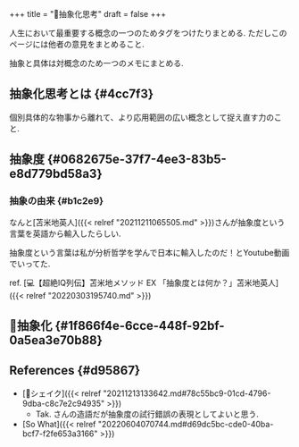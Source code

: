 +++
title = "📝抽象化思考"
draft = false
+++

人生において最重要する概念の一つのためタグをつけたりまとめる. ただしこのページには他者の意見をまとめること.

抽象と具体は対概念のため一つのメモにまとめる.


## 抽象化思考とは {#4cc7f3}

個別具体的な物事から離れて、より応用範囲の広い概念として捉え直す力のこと.


## 抽象度 {#0682675e-37f7-4ee3-83b5-e8d779bd58a3}


### 抽象の由来 {#b1c2e9}

なんと[苫米地英人]({{< relref "20211211065505.md" >}})さんが抽象度という言葉を英語から輸入したらしい.

抽象度という言葉は私が分析哲学を学んで日本に輸入したのだ！とYoutube動画でいってた.

ref. [💻【超絶IQ列伝】苫米地メソッド EX 「抽象度とは何か？」苫米地英人]({{< relref "20220303195740.md" >}})


## 📝抽象化 {#1f866f4e-6cce-448f-92bf-0a5ea3e70b88}


## References {#d95867}

-   [📝シェイク]({{< relref "20211213133642.md#78c55bc9-01cd-4796-9dba-c8c7e2c94935" >}})
    -   Tak. さんの造語だが抽象度の試行錯誤の表現としてよいと思う.
-   [So What]({{< relref "20220604070744.md#d69dc5bc-cde0-40ba-bcf7-f2fe653a3166" >}})
